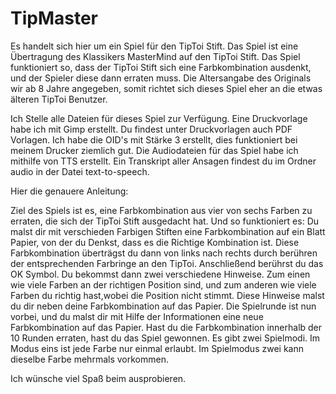 # TipMaster

Es handelt sich hier um ein Spiel für den TipToi Stift. 
Das Spiel ist eine Übertragung des Klassikers MasterMind auf den TipToi Stift. Das Spiel funktioniert so, dass der TipToi Stift sich eine Farbkombination ausdenkt, und der Spieler diese dann erraten muss. Die Altersangabe des Originals wir ab 8 Jahre angegeben, somit richtet sich dieses Spiel eher an die etwas älteren TipToi Benutzer.

Ich Stelle alle Dateien für dieses Spiel zur Verfügung. Eine Druckvorlage habe ich mit Gimp erstellt. Du findest unter Druckvorlagen  auch PDF Vorlagen. Ich habe die OID's mit Stärke 3 erstellt, dies funktioniert bei meinem Drucker ziemlich gut. Die Audiodateien für das Spiel habe ich mithilfe von TTS erstellt. Ein Transkript aller Ansagen findest du im Ordner audio in der Datei text-to-speech.

Hier die genauere Anleitung:

Ziel des Spiels ist es, eine Farbkombination aus vier von sechs Farben zu erraten, die sich der TipToi Stift ausgedacht hat. Und so funktioniert es: Du malst dir mit verschieden Farbigen Stiften eine Farbkombination auf ein Blatt Papier, von der du Denkst, dass es die Richtige Kombination ist. Diese Farbkombination überträgst du dann von links nach rechts durch berühren der entsprechenden Farbringe an den TipToi. Anschließend berührst du das OK Symbol. Du bekommst dann zwei verschiedene Hinweise. Zum einen wie viele Farben an der richtigen Position sind, und zum anderen wie viele Farben du richtig hast,wobei die Position nicht stimmt. Diese Hinweise malst du dir neben deine Farbkombination auf das Papier. Die Spielrunde ist nun vorbei, und du malst dir mit Hilfe der Informationen eine neue Farbkombination auf das Papier. Hast du die Farbkombination innerhalb der 10 Runden erraten, hast du das Spiel gewonnen.
Es gibt zwei Spielmodi. Im Modus eins ist jede Farbe nur einmal erlaubt. Im Spielmodus zwei kann dieselbe Farbe mehrmals vorkommen.

Ich wünsche viel Spaß beim ausprobieren.
